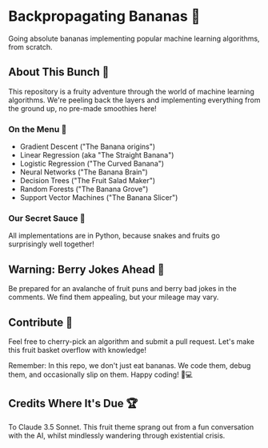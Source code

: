 # Backpropagating Bananas 🍌

Going absolute bananas implementing popular machine learning algorithms, from scratch.

## About This Bunch 🍇

This repository is a fruity adventure through the world of machine learning algorithms. We're peeling back the layers and implementing everything from the ground up, no pre-made smoothies here!

### On the Menu 🥝

- Gradient Descent ("The Banana origins")
- Linear Regression (aka "The Straight Banana")
- Logistic Regression ("The Curved Banana")
- Neural Networks ("The Banana Brain")
- Decision Trees ("The Fruit Salad Maker")
- Random Forests ("The Banana Grove")
- Support Vector Machines ("The Banana Slicer")

### Our Secret Sauce 🍎

All implementations are in Python, because snakes and fruits go surprisingly well together!

## Warning: Berry Jokes Ahead 🍓

Be prepared for an avalanche of fruit puns and berry bad jokes in the comments. We find them appealing, but your mileage may vary.

## Contribute 🍊

Feel free to cherry-pick an algorithm and submit a pull request. Let's make this fruit basket overflow with knowledge!

Remember: In this repo, we don't just eat bananas. We code them, debug them, and occasionally slip on them. Happy coding! 🍌💻

## Credits Where It's Due 🏆

To Claude 3.5 Sonnet. This fruit theme sprang out from a fun conversation with the AI, whilst mindlessly wandering through existential crisis. 
